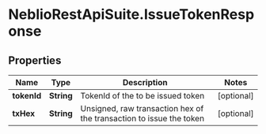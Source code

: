 # NeblioRestApiSuite.IssueTokenResponse

## Properties
Name | Type | Description | Notes
------------ | ------------- | ------------- | -------------
**tokenId** | **String** | TokenId of the to be issued token | [optional] 
**txHex** | **String** | Unsigned, raw transaction hex of the transaction to issue the token | [optional] 


